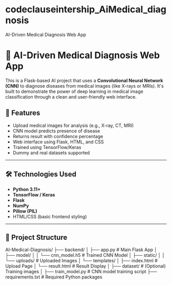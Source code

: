 # codeclauseintership_AiMedical_diagnosis
AI-Driven Medical Diagnosis Web App

# 🧠 AI-Driven Medical Diagnosis Web App

This is a Flask-based AI project that uses a **Convolutional Neural Network (CNN)** to diagnose diseases from medical images (like X-rays or MRIs). It's built to demonstrate the power of deep learning in medical image classification through a clean and user-friendly web interface.

## 🚀 Features

- Upload medical images for analysis (e.g., X-ray, CT, MRI)
- CNN model predicts presence of disease
- Returns result with confidence percentage
- Web interface using Flask, HTML, and CSS
- Trained using TensorFlow/Keras
- Dummy and real datasets supported

---

## 🛠️ Technologies Used

- **Python 3.11+**
- **TensorFlow / Keras**
- **Flask**
- **NumPy**
- **Pillow (PIL)**
- HTML/CSS (basic frontend styling)

---

## 📁 Project Structure

AI-Medical-Diagnosis/
├── backend/
│ ├── app.py # Main Flask App
│ ├── model/
│ │ └── cnn_model.h5 # Trained CNN Model
│ ├── static/
│ │ └── uploads/ # Uploaded Images
│ └── templates/
│ ├── index.html # Upload Page
│ └── result.html # Result Display
│
├── dataset/ # (Optional) Training images
│
├── train_model.py # CNN model training script
├── requirements.txt # Required Python packages
